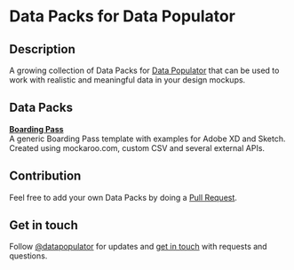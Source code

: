 # Data Packs for Data Populator

## Description
A growing collection of Data Packs for [Data Populator](http://www.datapopulator.com) that can be used to work with realistic and meaningful data in your design mockups.

## Data Packs
**[Boarding Pass](https://github.com/dataliterate/data-populator/tree/master/data/boarding%20pass)**  
A generic Boarding Pass template with examples for Adobe XD and Sketch. Created using mockaroo.com, custom CSV and several external APIs.

## Contribution
Feel free to add your own Data Packs by doing a [Pull Request](https://github.com/dataliterate/data-populator/pulls).

## Get in touch
Follow [@datapopulator](https://twitter.com/datapopulator) for updates and [get in touch](mailto:feedback@datapopulator.com) with requests and questions.
